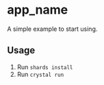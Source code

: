 # app_name

A simple example to start using.

## Usage

1. Run `shards install`
2. Run `crystal run`
